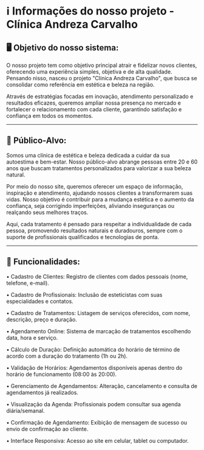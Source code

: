 <h1> ℹ️ Informações do nosso projeto - Clínica Andreza Carvalho</h1>

<h2> 🖥️ Objetivo do nosso sistema: </h2>
<p> O nosso projeto tem como objetivo principal atrair e fidelizar novos clientes, oferecendo uma experiência simples, objetiva e de alta qualidade. Pensando nisso, nasceu o projeto "Clínica Andreza Carvalho", que busca se consolidar como referência em estética e beleza na região.

Através de estratégias focadas em inovação, atendimento personalizado e resultados eficazes, queremos ampliar nossa presença no mercado e fortalecer o relacionamento com cada cliente, garantindo satisfação e confiança em todos os momentos.  </p>

---

<h2> 🚻 Público-Alvo: </h2>
<p> Somos uma clínica de estética e beleza dedicada a cuidar da sua autoestima e bem-estar. Nosso público-alvo abrange pessoas entre 20 e 60 anos que buscam tratamentos personalizados para valorizar a sua beleza natural.

Por meio do nosso site, queremos oferecer um espaço de informação, inspiração e atendimento, ajudando nossos clientes a transformarem suas vidas. Nosso objetivo é contribuir para a mudança estética e o aumento da confiança, seja corrigindo imperfeições, aliviando inseguranças ou realçando seus melhores traços.

Aqui, cada tratamento é pensado para respeitar a individualidade de cada pessoa, promovendo resultados naturais e duradouros, sempre com o suporte de profissionais qualificados e tecnologias de ponta.  </p>

---

<h2> 🏥 Funcionalidades: </h2>

• Cadastro de Clientes: Registro de clientes com dados pessoais (nome, telefone, e-mail).

• Cadastro de Profissionais: Inclusão de esteticistas com suas especialidades e contatos.

• Cadastro de Tratamentos: Listagem de serviços oferecidos, com nome, descrição, preço e duração.

• Agendamento Online: Sistema de marcação de tratamentos escolhendo data, hora e serviço.

• Cálculo de Duração: Definição automática do horário de término de acordo com a duração do tratamento (1h ou 2h).

• Validação de Horários: Agendamentos disponíveis apenas dentro do horário de funcionamento (08:00 às 20:00).

• Gerenciamento de Agendamentos: Alteração, cancelamento e consulta de agendamentos já realizados.

• Visualização da Agenda: Profissionais podem consultar sua agenda diária/semanal.

• Confirmação de Agendamento: Exibição de mensagem de sucesso ou envio de confirmação ao cliente.

• Interface Responsiva: Acesso ao site em celular, tablet ou computador.
